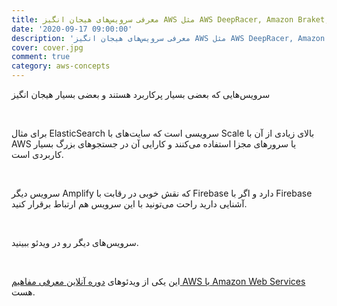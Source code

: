 ```yaml
---
title: معرفی سرویس‌های هیجان انگیز AWS مثل AWS DeepRacer, Amazon Braket, AWS Amplify, Elasticsearch Service, Amazon SageMaker و IoT Core
date: '2020-09-17 09:00:00'
description: 'معرفی سرویس‌های هیجان انگیز AWS مثل AWS DeepRacer, Amazon Braket, AWS Amplify, Elasticsearch Service, Amazon SageMaker و IoT Core'
cover: cover.jpg
comment: true
category: aws-concepts
---
```


سرویس‌هایی که بعضی بسیار پرکاربرد هستند و بعضی بسیار هیجان انگیز

<br />

برای مثال ElasticSearch سرویسی است که سایت‌های با Scale بالای زیادی از آن با AWS یا سرورهای مجزا استفاده می‌کنند و کارایی آن در جستجو‌های بزرگ بسیار کاربردی است.

<br />

سرویس دیگر Amplify که نقش خوبی در رقابت با Firebase دارد و اگر با Firebase آشنایی دارید راحت می‌تونید با این سرویس هم ارتباط برقرار کنید.

<br />

سرویس‌های دیگر رو در ویدئو ببینید.

<br />

این یکی از ویدئو‌های
[دوره آنلاین معرفی مفاهیم AWS یا Amazon Web Services
](/amazon-web-services-concepts-course)
هست.
